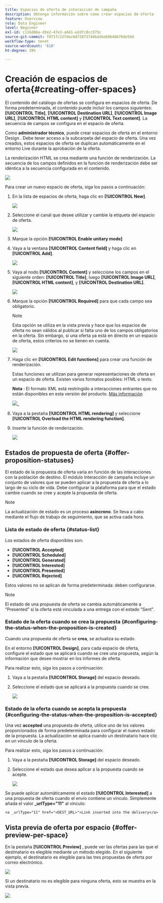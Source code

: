 ```yaml
---
title: Espacios de oferta de interacción de campaña
description: Obtenga información sobre cómo crear espacios de oferta
feature: Overview
role: Data Engineer
level: Beginner
exl-id: c116d86a-d3e2-47e3-a641-e2d7c8cc575c
source-git-commit: f071fc227dac6d72873744ba56eb0b4b676de5dd
workflow-type: tm+mt
source-wordcount: '610'
ht-degree: 38%

---
```


# Creación de espacios de oferta{#creating-offer-spaces}

El contenido del catálogo de ofertas se configura en espacios de oferta. De forma predeterminada, el contenido puede incluir los campos siguientes: **[!UICONTROL Title]**, **[!UICONTROL Destination URL]**, **[!UICONTROL Image URL]**, **[!UICONTROL HTML content]** y **[!UICONTROL Text content]**. La secuencia de campos se configura en el espacio de oferta.

Como **administrador técnico**, puede crear espacios de oferta en el entorno Design . Debe tener acceso a la subcarpeta del espacio de oferta. Una vez creados, estos espacios de oferta se duplican automáticamente en el entorno Live durante la aprobación de la oferta.

La renderización HTML se crea mediante una función de renderización. La secuencia de los campos definidos en la función de renderización debe ser idéntica a la secuencia configurada en el contenido.

![](assets/offer_space_create_009.png)

Para crear un nuevo espacio de oferta, siga los pasos a continuación:

1. En la lista de espacios de oferta, haga clic en **[!UICONTROL New]**.

   ![](assets/offer_space_create_001.png)

1. Seleccione el canal que desee utilizar y cambie la etiqueta del espacio de oferta.

   ![](assets/offer_space_create_002.png)

1. Marque la opción **[!UICONTROL Enable unitary mode]**

1. Vaya a la ventana **[!UICONTROL Content field]** y haga clic en **[!UICONTROL Add]**.

   ![](assets/offer_space_create_003.png)

1. Vaya al nodo **[!UICONTROL Content]** y seleccione los campos en el siguiente orden: **[!UICONTROL Title]**, luego **[!UICONTROL Image URL]**, **[!UICONTROL HTML content]**, y **[!UICONTROL Destination URL]**.

   ![](assets/offer_space_create_004.png)

1. Marque la opción **[!UICONTROL Required]** para que cada campo sea obligatorio.

   >[!NOTE]
   >
   >Esta opción se utiliza en la vista previa y hace que los espacios de oferta no sean válidos al publicar si falta uno de los campos obligatorios en la oferta. Sin embargo, si una oferta ya está en directo en un espacio de oferta, estos criterios no se tienen en cuenta.

   ![](assets/offer_space_create_005.png)

1. Haga clic en **[!UICONTROL Edit functions]** para crear una función de renderización.

   Estas funciones se utilizan para generar representaciones de oferta en un espacio de oferta. Existen varios formatos posibles: HTML o texto.

   **Nota** : El formato XML está restringido a interacciones entrantes que no están disponibles en esta versión del producto. [Más información](../start/capability-matrix.md#gs-unavailable-features)

   ![](assets/offer_space_create_006.png)_

1. Vaya a la pestaña **[!UICONTROL HTML rendering]** y seleccione **[!UICONTROL Overload the HTML rendering function]**.
1. Inserte la función de renderización.

   ![](assets/offer_space_create_007.png)

## Estados de propuesta de oferta {#offer-proposition-statuses}

El estado de la propuesta de oferta varía en función de las interacciones con la población de destino. El módulo Interacción de campaña incluye un conjunto de valores que se pueden aplicar a la propuesta de oferta a lo largo de su ciclo de vida. Debe configurar la plataforma para que el estado cambie cuando se cree y acepte la propuesta de oferta.

>[!NOTE]
>
>La actualización de estado es un proceso **asíncrono**. Se lleva a cabo mediante el flujo de trabajo de seguimiento, que se activa cada hora.

### Lista de estado de oferta {#status-list}

Los estados de oferta disponibles son:

* **[!UICONTROL Accepted]**
* **[!UICONTROL Scheduled]**
* **[!UICONTROL Generated]**
* **[!UICONTROL Interested]**
* **[!UICONTROL Presented]**
* **[!UICONTROL Rejected]**

Estos valores no se aplican de forma predeterminada: deben configurarse.

>[!NOTE]
>
>El estado de una propuesta de oferta se cambia automáticamente a “Presented” si la oferta está vinculada a una entrega con el estado “Sent”.

### Estado de la oferta cuando se crea la propuesta {#configuring-the-status-when-the-proposition-is-created}

Cuando una propuesta de oferta se **crea**, se actualiza su estado.

En el entorno **[!UICONTROL Design]**, para cada espacio de oferta, configure el estado que se aplicará cuando se cree una propuesta, según la información que desee mostrar en los informes de oferta.

Para realizar esto, siga los pasos a continuación:

1. Vaya a la pestaña **[!UICONTROL Storage]** del espacio deseado.
1. Seleccione el estado que se aplicará a la propuesta cuando se cree.

   ![](assets/offer_update_status_001.png)

### Estado de la oferta cuando se acepta la propuesta {#configuring-the-status-when-the-proposition-is-accepted}

Una vez **accepted** una propuesta de oferta, utilice uno de los valores proporcionados de forma predeterminada para configurar el nuevo estado de la propuesta. La actualización se aplica cuando un destinatario hace clic en un vínculo de la oferta.

Para realizar esto, siga los pasos a continuación:

1. Vaya a la pestaña **[!UICONTROL Storage]** del espacio deseado.
1. Seleccione el estado que desea aplicar a la propuesta cuando se acepte.

   ![](assets/offer_update_status_002.png)

<!--
**Inbound interaction**

The **[!UICONTROL Storage]** tab lets you define statuses for **proposed** and **accepted** offer propositions only. For inbound interaction, the status of offer propositions should be specified directly in the URL for calling the offer engine, rather than through the interface. This way, you will be able to specify which status to apply in other cases, for example if an offer proposition is rejected.

```
<BASE_URL>?a=UpdateStatus&p=<PRIMARY_KEY_OF_THE_PROPOSITION>&st=<NEW_STATUS_OF_THE_PROPOSITION>&r=<REDIRECT_URL>
```

For instance, the proposition (identifier **40004**) that matches the **Home insurance** offer displayed on the **Neobank** site contains the following URL:

```
<BASE_URL>?a=UpdateStatus&p=<40004>&st=<3>&r=<"http://www.neobank.com/insurance/subscribe.html">
```

As soon as a visitor clicks the offer, and therefore the URL, the **[!UICONTROL Accepted]** status (value **3**) is applied to the proposition and the visitor is redirected to a new page of the **Neobank** site to take out the insurance contract.

>[!NOTE]
>
>If you want to specify another status in the url (for example if an offer proposition is rejected), use the value corresponding to the desired status. Example: **[!UICONTROL Rejected]** = "5", **[!UICONTROL Presented]** = "1" and so on.
>
>Statuses and their values can be retrieved in the **[!UICONTROL Offer propositions (nms)]** data schema. For more on this, refer to [this page](../../configuration/using/data-schemas.md).

**Outbound interaction**
-->

Se puede aplicar automáticamente el estado **[!UICONTROL Interested]** a una propuesta de oferta cuando el envío contiene un vínculo. Simplemente añada el valor **_urlType=&quot;11&quot;** al vínculo:

```
<a _urlType="11" href="<DEST_URL>">Link inserted into the delivery</a>
```

## Vista previa de oferta por espacio {#offer-preview-per-space}

En la pestaña **[!UICONTROL Preview]** , puede ver las ofertas para las que el destinatario es elegible mediante un método elegido. En el siguiente ejemplo, el destinatario es elegible para las tres propuestas de oferta por correo electrónico.

![](assets/offer_space_overview_002.png)

Si un destinatario no es elegible para ninguna oferta, esto se muestra en la vista previa.

![](assets/offer_space_overview_001.png)

<!--
The preview can ignore contexts when they are restricted to a space. This is the case when the interaction schema has been extended to add fields referenced in a space using an inbound channel (for more on this, refer to Extension example.
-->
